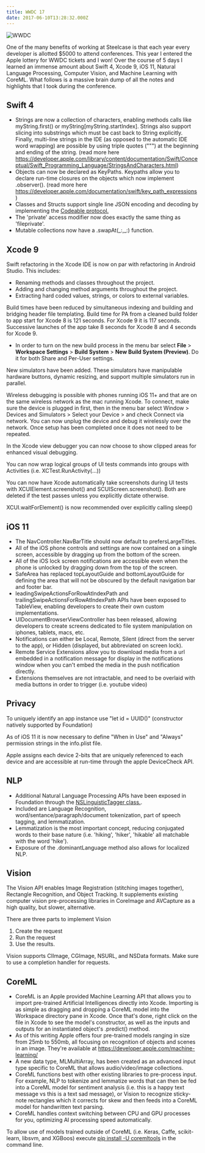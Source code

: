 ```yaml
---
title: WWDC 17
date: 2017-06-10T13:28:32.000Z
---
```


![WWDC](/img/blog/wwdc17.jpg)

One of the many benefits of working at Steelcase is that each year every developer is allotted $5000 to attend conferences.  This year I entered the Apple lottery for WWDC tickets and I won!  Over the course of 5 days I learned an immense amount about Swift 4, Xcode 9, iOS 11, Natural Language Processing, Computer Vision, and Machine Learning with CoreML.  What follows is a massive brain dump of all the notes and highlights that I took during the conference.

## Swift 4

* Strings are now a collection of characters, enabling methods calls like myString.first() or myString\[myString.startIndex].  Strings also support slicing into substrings which must be cast back to String explicitly. Finally, multi-line strings in the IDE (as opposed to the automatic IDE word wrapping) are possible by using triple quotes (""") at the beginning and ending of the string. (read more here https://developer.apple.com/library/content/documentation/Swift/Conceptual/Swift_Programming_Language/StringsAndCharacters.html)
* Objects can now be declared as KeyPaths.  Keypaths allow you to declare run-time closures on the objects which now implement .observer().  (read more here https://developer.apple.com/documentation/swift/key_path_expressions) 
* Classes and Structs support single line JSON encoding and decoding by implementing the [Codeable protocol.](https://developer.apple.com/documentation/foundation/archives_and_serialization/encoding_and_decoding_custom_types)
* The 'private' access modifier now does exactly the same thing as 'fileprivate'. 
* Mutable collections now have a .swapAt(\_:,\_:) function.

## Xcode 9

Swift refactoring in the Xcode IDE is now on par with refactoring in Android Studio.  This includes:

* Renaming methods and classes throughout the project.
* Adding and changing method arguments throughout the project.
* Extracting hard coded values, strings, or colors to external variables.

Build times have been reduced by simultaneous indexing and building and bridging header file templating. Build time for PA from a cleaned build folder to app start for Xcode 8 is 121 seconds. For Xcode 9 it is 117 seconds. Successive launches of the app take 8 seconds for Xcode 8 and 4 seconds for Xcode 9.

* In order to turn on the new build process in the menu bar select **File** > **Workspace Settings** > **Build System** > **New Build System (Preview)**.  Do it for both Share and Per-User settings.

New simulators have been added. These simulators have manipulable hardware buttons, dynamic resizing, and support multiple simulators run in parallel.

Wireless debugging is possible with phones running iOS 11+ and that are on the same wireless network as the mac running Xcode.  To connect, make sure the device is plugged in first, then in the menu bar select Window > Devices and Simulators > Select your Device > and check Connect via network.  You can now unplug the device and debug it wirelessly over the network.  Once setup has been completed once it does not need to be repeated.

In the Xcode view debugger you can now choose to show clipped areas for enhanced visual debugging.

You can now wrap logical groups of UI tests commands into groups with Activities (i.e. XCTest.RunActivity(...))

You can now have Xcode automatically take screenshots during UI tests with XCUIElement.screenshot() and SCUIScreen.screenshot().  Both are deleted if the test passes unless you explicitly dictate otherwise.

XCUI.waitForElement() is now recommended over explicitly calling sleep()

## iOS 11

* The NavController.NavBarTitle should now default to prefersLargeTitles. 
* All of the iOS phone controls and settings are now contained on a single screen, accessible by dragging up from the bottom of the screen.
* All of the iOS lock screen notifications are accessible even when the phone is unlocked by dragging down from the top of the screen.
* SafeArea has replaced topLayoutGuide and bottomLayoutGuide for defining the area that will not be obscured by the default navigation bar and footer bar.
* leadingSwipeActionsForRowAtIndexPath and trailingSwipeActionsForRowAtIndexPath APIs have been exposed to TableView, enabling developers to create their own custom implementations.
* UIDocumentBrowserViewController has been released, allowing developers to create screens dedicated to file system manipulation on iphones, tablets, macs, etc.
* Notifications can either be Local, Remote, Silent (direct from the server to the app), or Hidden (displayed, but abbreviated on screen lock).
* Remote Service Extensions allow you to download media from a url embedded in a notification message for display in the notifications window when you can't embed the media in the push notification directly.
* Extensions themselves are not intractable, and need to be overlaid with media buttons in order to trigger (i.e. youtube video)

## Privacy

To uniquely identify an app instance use "let id = UUID()" (constructor natively supported by Foundation)

As of iOS 11 it is now necessary to define "When in Use" and "Always" permission strings in the info.plist file.

Apple assigns each device 2-bits that are uniquely referenced to each device and are accessible at run-time through the apple DeviceCheck API.

## NLP

* Additional Natural Language Processing APIs have been exposed in Foundation through the [NSLinguisticTagger class.](https://developer.apple.com/documentation/foundation/nslinguistictagger).
* Included are Language Recognition, word/sentance/paragraph/document tokenization, part of speech tagging, and lemmatization.
* Lemmatization is the most important concept, reducing conjugated words to their base nature (i.e. 'hiking', 'hiker', 'hikable' all matchable with the word 'hike').
* Exposure of the .dominantLanguage method also allows for localized NLP.

## Vision

The Vision API enables Image Registration (stitching images together), Rectangle Recognition, and Object Tracking.  It supplements existing computer vision pre-processing libraries in CoreImage and AVCapture as a high quality, but slower, alternative.  

There are three parts to implement Vision

1. Create the request
2. Run the request
3. Use the results.

Vision supports CIImage, CGImage, NSURL, and NSData formats.  Make sure to use a completion handler for requests.

## CoreML

* CoreML is an Apple provided Machine Learning API that allows you to import pre-trained Artificial Intelligences directly into Xcode.  Importing is as simple as dragging and dropping a CoreML model into the Workspace directory pane in Xcode.  Once that's done, right click on the file in Xcode to see the model's constructor, as well as the inputs and outputs for an instantiated object's .predict() method.
* As of this writing Apple offers four pre-trained models ranging in size from 25mb to 550mb, all focusing on recognition of objects and scenes in an image.  They're available at https://developer.apple.com/machine-learning/
* A new data type, MLMultiArray, has been created as an advanced input type specific to CoreML that allows audio/video/image collections.
* CoreML functions best with other existing libraries to pre-process input.  For example, NLP to tokenize and lemmatize words that can then be fed into a CoreML model for sentiment analysis (i.e. this is a happy text message vs this is a text sad message), or Vision to recognize sticky-note rectangles which it corrects for skew and then feeds into a CoreML model for handwritten text parsing.
* CoreML handles context switching between CPU and GPU processes for you, optimizing AI processing speed automatically.

To allow use of models trained outside of CoreML (i.e. Keras, Caffe, scikit-learn, libsvm, and XGBoos) execute [pip install -U coremltools](https://pypi.python.org/pypi/coremltools) in the command line.
